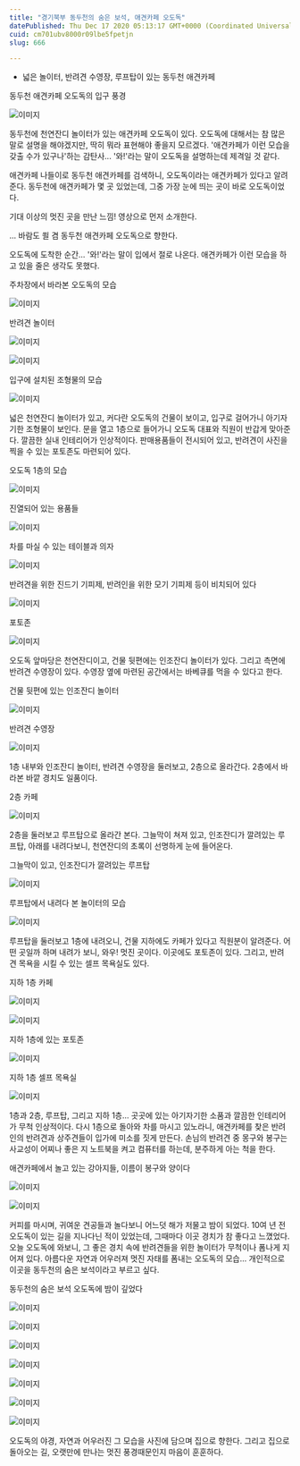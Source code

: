 ```yaml
---
title: "경기북부 동두천의 숨은 보석, 애견카페 오도독"
datePublished: Thu Dec 17 2020 05:13:17 GMT+0000 (Coordinated Universal Time)
cuid: cm701ubv8000r09lbe5fpetjn
slug: 666

---
```



- 넓은 놀이터, 반려견 수영장, 루프탑이 있는 동두천 애견카페

동두천 애견카페 오도독의 입구 풍경

![이미지](https://cdn.hashnode.com/res/hashnode/image/upload/v1739252113430/12dba081-b856-4c80-8239-0c12b2d4234f.jpeg)

동두천에 천연잔디 놀이터가 있는 애견카페 오도독이 있다. 오도독에 대해서는 참 많은 말로 설명을 해야겠지만, 딱히 뭐라 표현해야 좋을지 모르겠다. '애견카페가 이런 모습을 갖출 수가 있구나'하는 감탄사... '와!'라는 말이 오도독을 설명하는데 제격일 것 같다.

애견카페 나들이로 동두천 애견카페를 검색하니, 오도독이라는 애견카페가 있다고 알려준다. 동두천에 애견카페가 몇 곳 있었는데, 그중 가장 눈에 띄는 곳이 바로 오도독이었다.

기대 이상의 멋진 곳을 만난 느낌! 영상으로 먼저 소개한다.

... 바람도 쐴 겸 동두천 애견카페 오도독으로 향한다.

오도독에 도착한 순간... '와!'라는 말이 입에서 절로 나온다. 애견카페가 이런 모습을 하고 있을 줄은 생각도 못했다.

주차장에서 바라본 오도독의 모습

![이미지](https://cdn.hashnode.com/res/hashnode/image/upload/v1739252115636/2f5c82d4-f8c9-4370-ad0b-6ab2dda56692.jpeg)

반려견 놀이터

![이미지](https://cdn.hashnode.com/res/hashnode/image/upload/v1739252117726/7143ab42-d917-4bd3-8243-0fe24b220ce7.jpeg)

![이미지](https://cdn.hashnode.com/res/hashnode/image/upload/v1739252120013/8330f129-e8c3-4255-bd3e-aca9bd87fd1a.jpeg)

입구에 설치된 조형물의 모습

![이미지](https://cdn.hashnode.com/res/hashnode/image/upload/v1739252123336/d218dd30-8513-490c-8b66-23b3c9de17df.jpeg)

넓은 천연잔디 놀이터가 있고, 커다란 오도독의 건물이 보이고, 입구로 걸어가니 아기자기한 조형물이 보인다. 문을 열고 1층으로 들어가니 오도독 대표와 직원이 반갑게 맞아준다. 깔끔한 실내 인테리어가 인상적이다. 판매용품들이 전시되어 있고, 반려견이 사진을 찍을 수 있는 포토존도 마련되어 있다.

오도독 1층의 모습

![이미지](https://cdn.hashnode.com/res/hashnode/image/upload/v1739252126211/745ed2fc-3f30-44b6-9194-886fabf2f7fd.jpeg)

진열되어 있는 용품들

![이미지](https://cdn.hashnode.com/res/hashnode/image/upload/v1739252128629/f6874f92-562a-4dc9-ac46-aa3664c9c9e5.jpeg)

차를 마실 수 있는 테이블과 의자

![이미지](https://cdn.hashnode.com/res/hashnode/image/upload/v1739252131195/15f1f36b-9bbb-4fab-83dc-f00023a5fd9c.jpeg)

반려견을 위한 진드기 기피제, 반려인을 위한 모기 기피제 등이 비치되어 있다

![이미지](https://cdn.hashnode.com/res/hashnode/image/upload/v1739252133728/31b50c9f-f5b8-4044-8f3a-997d950a52ed.jpeg)

포토존

![이미지](https://cdn.hashnode.com/res/hashnode/image/upload/v1739252135785/4dff4c8a-d188-4f8e-b6e3-7adb039e987e.jpeg)

오도독 앞마당은 천연잔디이고, 건물 뒷편에는 인조잔디 놀이터가 있다. 그리고 측면에 반려견 수영장이 있다. 수영장 옆에 마련된 공간에서는 바베큐를 먹을 수 있다고 한다.

건물 뒷편에 있는 인조잔디 놀이터

![이미지](https://cdn.hashnode.com/res/hashnode/image/upload/v1739252138148/9232b0bc-6fa5-44e4-bd6d-ca17dac125db.jpeg)

반려견 수영장

![이미지](https://cdn.hashnode.com/res/hashnode/image/upload/v1739252141011/41520e18-5588-458e-bd12-cf82422a1cde.jpeg)

1층 내부와 인조잔디 놀이터, 반려견 수영장을 둘러보고, 2층으로 올라간다. 2층에서 바라본 바깥 경치도 일품이다.

2층 카페

![이미지](https://cdn.hashnode.com/res/hashnode/image/upload/v1739252143374/37f738f7-5051-4d44-a33d-18071dfd748c.jpeg)

2층을 둘러보고 루프탑으로 올라간 본다. 그늘막이 쳐져 있고, 인조잔디가 깔려있는 루프탑, 아래를 내려다보니, 천연잔디의 초록이 선명하게 눈에 들어온다.

그늘막이 있고, 인조잔디가 깔려있는 루프탑

![이미지](https://cdn.hashnode.com/res/hashnode/image/upload/v1739252146362/37fbeb42-6452-4314-b91a-26f0d06783d8.jpeg)

루프탑에서 내려다 본 놀이터의 모습

![이미지](https://cdn.hashnode.com/res/hashnode/image/upload/v1739252149109/57285062-6195-467d-b2bc-cf6b12997066.jpeg)

루프탑을 둘러보고 1층에 내려오니, 건물 지하에도 카페가 있다고 직원분이 알려준다. 어떤 곳일까 하며 내려가 보니, 와우! 멋진 곳이다. 이곳에도 포토존이 있다. 그리고, 반려견 목욕을 시킬 수 있는 셀프 목욕실도 있다.

지하 1층 카페

![이미지](https://cdn.hashnode.com/res/hashnode/image/upload/v1739252151615/af6708bc-1f0d-4bc4-8507-f8ac9e8e9c84.jpeg)

![이미지](https://cdn.hashnode.com/res/hashnode/image/upload/v1739252154211/72eaded6-26a8-421e-b426-20482dae0dbd.jpeg)

지하 1층에 있는 포토존

![이미지](https://cdn.hashnode.com/res/hashnode/image/upload/v1739252156587/0e89d15e-e242-450d-8209-3d75c646f895.jpeg)

지하 1층 셀프 목욕실

![이미지](https://cdn.hashnode.com/res/hashnode/image/upload/v1739252158551/cc84c6d7-1c07-45dc-8f23-337a1fc69341.jpeg)

1층과 2층, 루프탑, 그리고 지하 1층… 곳곳에 있는 아기자기한 소품과 깔끔한 인테리어가 무척 인상적이다. 다시 1층으로 돌아와 차를 마시고 있노라니, 애견카페를 찾은 반려인의 반려견과 상주견들이 입가에 미소를 짓게 만든다. 손님의 반려견 중 몽구와 봉구는 사교성이 어찌나 좋은 지 노트북을 켜고 컴퓨터를 하는데, 분주하게 아는 척을 한다.

애견카페에서 놀고 있는 강아지들, 이름이 봉구와 양이다

![이미지](https://cdn.hashnode.com/res/hashnode/image/upload/v1739252160533/1e27f1c7-97ed-4e04-ad60-e77b47faaed7.jpeg)

![이미지](https://cdn.hashnode.com/res/hashnode/image/upload/v1739252162768/3e57ae64-fb04-4585-9416-0ef0461e037c.jpeg)

커피를 마시며, 귀여운 견공들과 놀다보니 어느덧 해가 저물고 밤이 되었다. 10여 년 전 오도독이 있는 길을 지나다닌 적이 있었는데, 그때마다 이곳 경치가 참 좋다고 느꼈었다. 오늘 오도독에 와보니, 그 좋은 경치 속에 반려견들을 위한 놀이터가 무척이나 폼나게 지어져 있다. 아름다운 자연과 어우러져 멋진 자태를 폼내는 오도독의 모습… 개인적으로 이곳을 동두천의 숨은 보석이라고 부르고 싶다.

동두천의 숨은 보석 오도독에 밤이 깊었다

![이미지](https://cdn.hashnode.com/res/hashnode/image/upload/v1739252164974/1c40802b-2aad-4049-8862-7440c91aa5fe.jpeg)

![이미지](https://cdn.hashnode.com/res/hashnode/image/upload/v1739252167552/848f99da-74fc-448d-86e8-0d0d77a6b7e6.jpeg)

![이미지](https://cdn.hashnode.com/res/hashnode/image/upload/v1739252170024/799af1c9-7294-4930-ad30-4e9202d37825.jpeg)

![이미지](https://cdn.hashnode.com/res/hashnode/image/upload/v1739252172268/c9f4215b-3f10-46ae-a8db-4c2603cc5075.jpeg)

![이미지](https://cdn.hashnode.com/res/hashnode/image/upload/v1739252174979/ba30a685-1be6-4b8b-8c4f-f95fa95ee858.jpeg)

![이미지](https://cdn.hashnode.com/res/hashnode/image/upload/v1739252177354/e07d335f-6af3-4553-bf7f-57ccffd5ce78.jpeg)

![이미지](https://cdn.hashnode.com/res/hashnode/image/upload/v1739252179424/4fe556a4-ef8a-4843-9604-bff1062fd093.jpeg)

오도독의 야경, 자연과 어우러진 그 모습을 사진에 담으며 집으로 향한다. 그리고 집으로 돌아오는 길, 오랫만에 만나는 멋진 풍경때문인지 마음이 훈훈하다.